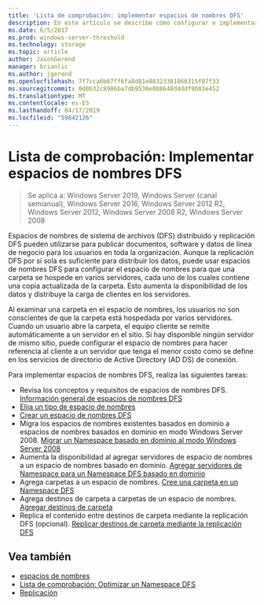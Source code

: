 ```yaml
---
title: 'Lista de comprobación: implementar espacios de nombres DFS'
description: En este artículo se describe cómo configurar e implementar espacios de nombres DFS.
ms.date: 6/5/2017
ms.prod: windows-server-threshold
ms.technology: storage
ms.topic: article
author: JasonGerend
manager: brianlic
ms.author: jgerend
ms.openlocfilehash: 7f7cca6b67ff6fa8d81e88323381866315f07f33
ms.sourcegitcommit: 0d0b32c8986ba7db9536e0b8648d4ddf9b03e452
ms.translationtype: MT
ms.contentlocale: es-ES
ms.lasthandoff: 04/17/2019
ms.locfileid: "59842126"
---
```

# <a name="checklist-deploy-dfs-namespaces"></a>Lista de comprobación: Implementar espacios de nombres DFS

> Se aplica a: Windows Server 2019, Windows Server (canal semianual), Windows Server 2016, Windows Server 2012 R2, Windows Server 2012, Windows Server 2008 R2, Windows Server 2008

Espacios de nombres de sistema de archivos (DFS) distribuido y replicación DFS pueden utilizarse para publicar documentos, software y datos de línea de negocio para los usuarios en toda la organización. Aunque la replicación DFS por sí sola es suficiente para distribuir los datos, puede usar espacios de nombres DFS para configurar el espacio de nombres para que una carpeta se hospede en varios servidores, cada uno de los cuales contiene una copia actualizada de la carpeta. Esto aumenta la disponibilidad de los datos y distribuye la carga de clientes en los servidores.

Al examinar una carpeta en el espacio de nombres, los usuarios no son conscientes de que la carpeta está hospedada por varios servidores. Cuando un usuario abre la carpeta, el equipo cliente se remite automáticamente a un servidor en el sitio. Si hay disponible ningún servidor de mismo sitio, puede configurar el espacio de nombres para hacer referencia al cliente a un servidor que tenga el menor costo como se define en los servicios de directorio de Active Directory (AD DS) de conexión.

Para implementar espacios de nombres DFS, realiza las siguientes tareas:

-   Revisa los conceptos y requisitos de espacios de nombres DFS.
[Información general de espacios de nombres DFS](dfs-overview.md)
-   [Elija un tipo de espacio de nombres](choose-a-namespace-type.md)
-   [Crear un espacio de nombres DFS](create-a-dfs-namespace.md) 
-   Migra los espacios de nombres existentes basados en dominio a espacios de nombres basados en dominio en modo Windows Server 2008. [Migrar un Namespace basado en dominio al modo Windows Server 2008](migrate-a-domain-based-namespace-to-windows-server-2008-mode.md) 
-   Aumenta la disponibilidad al agregar servidores de espacio de nombres a un espacio de nombres basado en dominio. [Agregar servidores de Namespace para un Namespace DFS basado en dominio](add-namespace-servers-to-a-domain-based-dfs-namespace.md)
-   Agrega carpetas a un espacio de nombres. [Cree una carpeta en un Namespace DFS](create-a-folder-in-a-dfs-namespace.md)
-   Agrega destinos de carpeta a carpetas de un espacio de nombres. [Agregar destinos de carpeta](add-folder-targets.md)
-   Replica el contenido entre destinos de carpeta mediante la replicación DFS (opcional). [Replicar destinos de carpeta mediante la replicación DFS](replicate-folder-targets-using-dfs-replication.md)


## <a name="see-also"></a>Vea también

-   [espacios de nombres](https://technet.microsoft.com/library/cc771914(v=ws.11).aspx)
-   [Lista de comprobación: Optimizar un Namespace DFS](checklist-tune-a-dfs-namespace.md)
-   [Replicación](https://technet.microsoft.com/library/cc770278(v=ws.11).aspx)


